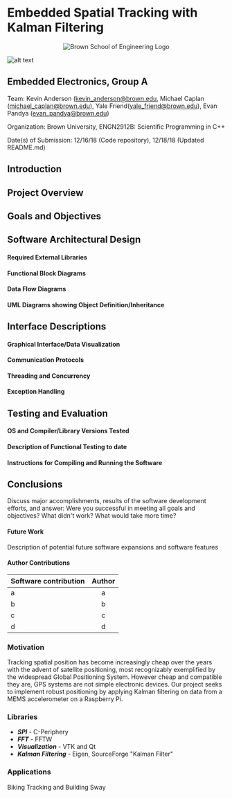 # Embedded Spatial Tracking with Kalman Filtering
<p align="center">
  <img src="https://www.brown.edu/academics/engineering/sites/brown.edu.academics.engineering/themes/engineering/img/brown-engineering-logo.png" alt="Brown School of Engineering Logo"/>
</p>

![alt text](https://www.brown.edu/academics/engineering/sites/brown.edu.academics.engineering/themes/engineering/img/brown-engineering-logo.png "Brown School of Engineering Logo")

## Embedded Electronics, Group A
Team: Kevin Anderson (kevin_anderson@brown.edu, Michael Caplan (michael_caplan@brown.edu), Yale Friend(yale_friend@brown.edu), Evan Pandya (evan_pandya@brown.edu)

Organization: Brown University, ENGN2912B: Scientific Programming in C++

Date(s) of Submission: 12/16/18 (Code repository), 12/18/18 (Updated README.md)

## Introduction
## Project Overview
## Goals and Objectives 
## Software Architectural Design
#### Required External Libraries
#### Functional Block Diagrams 
#### Data Flow Diagrams
#### UML Diagrams showing Object Definition/Inheritance
## Interface Descriptions
#### Graphical Interface/Data Visualization 
#### Communication Protocols 
#### Threading and Concurrency
#### Exception Handling
## Testing and Evaluation 
#### OS and Compiler/Library Versions Tested
#### Description of Functional Testing to date
#### Instructions for Compiling and Running the Software
## Conclusions
Discuss major accomplishments, results of the software development efforts, and answer:  Were you successful in meeting all goals and objectives?  What didn't work?  What would take more time?
#### Future Work
Description of potential future software expansions and software features
#### Author Contributions 
| Software contribution       | Author          | 
| ------------- |:-------------:|
| a      | a | 
| b      | b      |  
| c | c      |  
| d |d






### Motivation
Tracking spatial position has become increasingly cheap over the years with the advent of satellite positioning, most recognizably exemplified by the widespread Global Positioning System. However cheap and compatible they are, GPS systems are not simple electronic devices. Our project seeks to implement robust positioning by applying Kalman filtering on data from a MEMS accelerometer on a Raspberry Pi.

### Libraries
- _**SPI**_ - C-Periphery
- _**FFT**_ - FFTW
- _**Visualization**_ - VTK and Qt
- _**Kalman Filtering**_ - Eigen, SourceForge "Kalman Filter"

### Applications
Biking Tracking and Building Sway
